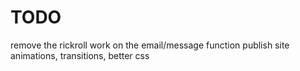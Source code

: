 # TODO
remove the rickroll
work on the email/message function
publish site
animations, transitions, better css